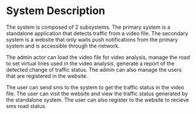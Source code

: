 # System Description

The system is composed of 2 subsystems. The primary system is a standalone application
that detects traffic from a video file. The secondary system is a website that only waits
push notifications from the primary system and is accessible through the network.

The admin actor can load the video file for video analysis, manage
the road to set virtual lines used in the video analysis, generate a report of
the detected change of traffic status. The admin can also manage
the users that are registered in the website.

The user can send sms to the system to get the traffic status in the video file.
The user can visit the website and view the traffic status generated by the standalone system.
The user can also register to the website to recieve sms road status.
